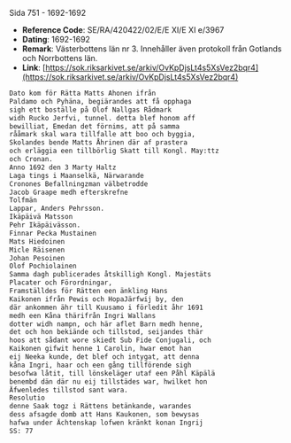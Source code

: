Sida 751 - 1692-1692

- **Reference Code**: SE/RA/420422/02/E/E XI/E XI e/3967
- **Dating**: 1692-1692
- **Remark**: Västerbottens län nr 3. Innehåller även protokoll från Gotlands och Norrbottens län.
- **Link**: [https://sok.riksarkivet.se/arkiv/OvKpDjsLt4s5XsVez2bqr4](https://sok.riksarkivet.se/arkiv/OvKpDjsLt4s5XsVez2bqr4)

```txt linenums="1"
Dato kom för Rätta Matts Ahonen ifrån
Paldamo och Pyhäna, begiärandes att få opphaga
sigh ett boställe på Olof Nallgas Rådmark
widh Rucko Jerfvi, tunnel. detta blef honom aff
bewilliat, Emedan det förnims, att på samma
rååmark skal wara tillfalle att boo och byggia,
Skolandes bende Matts Åhrinen där af prastera
och erläggia een tillbörlig Skatt till Kongl. May:ttz
och Cronan.
Anno 1692 den 3 Marty Haltz
Laga tings i Maanselkä, Närwarande
Cronones Befallningzman välbetrodde
Jacob Graape medh efterskrefne
Tolfmän
Lappar, Anders Pehrsson.
Ikäpäivä Matsson
Pehr Ikäpäivässon.
Finnar Pecka Mustainen
Mats Hiedoinen
Micle Räisenen
Johan Pesoinen
Olof Pochiolainen
Samma dagh publicerades åtskilligh Kongl. Majestäts
Placater och Förordningar,
Framställdes för Rätten een änkling Hans
Kaikonen ifrån Pewis och HopaJärfwij by, den
där ankommen ähr till Kuusamo i förledit åhr 1691
medh een Kåna thärifrån Ingri Wallans
dotter widh nampn, och här aflet Barn medh henne,
det och hon bekiände och tillstod, seijandes thär
hoos att sådant wore skiedt Sub Fide Conjugali, och
Kaikonen gifwit henne 1 Carolin, hwar emot han
eij Neeka kunde, det blef och intygat, att denna
kåna Ingri, haar och een gång tillförende sigh
besofwa låtit, till lönskeläger utaf een Påhl Käpälä
benembd dän där nu eij tillstädes war, hwilket hon
Äfwenledes tillstod sant wara.
Resolutio
denne Saak togz i Rättens betänkande, warandes
dess afsagde domb att Hans Kaukonen, som bewysas
hafwa under Ächtenskap lofwen kränkt konan Ingrij
SS: 77
```
